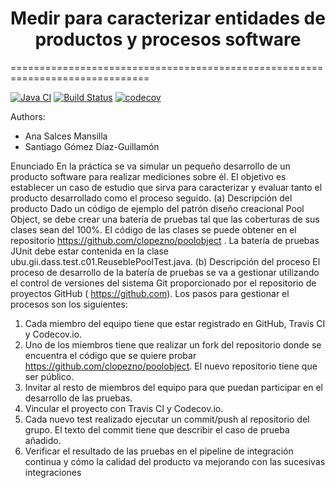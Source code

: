 <h1 align="center"> Medir para caracterizar entidades de productos y procesos software</h1> 
==============================================================================

[![Java CI](https://github.com/sdg1002/poolobject/actions/workflows/ci.yml/badge.svg)](https://github.com/sdg1002/poolobject/actions/workflows/ci.yml) [![Build Status](https://app.travis-ci.com/sdg1002/poolobject.svg?branch=master)](https://app.travis-ci.com/sdg1002/poolobject) [![codecov](https://codecov.io/gh/sdg1002/poolobject/branch/master/graph/badge.svg)](https://codecov.io/gh/sdg1002/poolobject)



Authors:

- Ana Salces Mansilla
- Santiago Gómez Díaz-Guillamón

Enunciado
En la práctica se va simular un pequeño desarrollo de un producto software para realizar mediciones sobre él. El objetivo es establecer un caso de estudio que sirva para caracterizar y evaluar tanto el producto
desarrollado como el proceso seguido.
(a) Descripción del producto
Dado un código de ejemplo del patrón diseño creacional Pool Object, se debe crear una batería de pruebas tal que las coberturas de sus clases sean del 100%. El código de las clases se puede obtener en el repositorio
https://github.com/clopezno/poolobject . La batería de pruebas JUnit debe estar contenida en la clase ubu.gii.dass.test.c01.ReuseblePoolTest.java.
(b) Descripción del proceso
El proceso de desarrollo de la batería de pruebas se va a gestionar utilizando el control de versiones del sistema Git proporcionado por el repositorio de proyectos GitHub ( https://github.com).
Los pasos para gestionar el procesos son los siguientes:
1. Cada miembro del equipo tiene que estar registrado en GitHub, Travis CI y Codecov.io.
2. Uno de los miembros tiene que realizar un fork del repositorio donde se encuentra el código que se quiere probar 
https://github.com/clopezno/poolobject. El nuevo repositorio tiene que ser público.
3. Invitar al resto de miembros del equipo para que puedan participar en el desarrollo de las pruebas.
4. Vincular el proyecto con Travis CI y Codecov.io.
5. Cada nuevo test realizado ejecutar un commit/push al repositorio del grupo. El texto del commit tiene que describir el caso de prueba añadido.
6. Verificar el resultado de las pruebas en el pipeline de integración continua y cómo la calidad del producto va mejorando con las sucesivas integraciones
